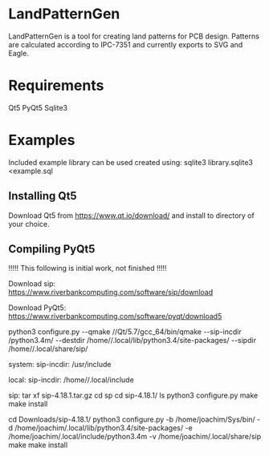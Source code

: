 LandPatternGen
==============

LandPatternGen is a tool for creating land patterns for PCB design. Patterns are calculated according to IPC-7351 and currently exports to SVG and Eagle.

Requirements
============
Qt5
PyQt5
Sqlite3

Examples
========
Included example library can be used created using:
sqlite3 library.sqlite3 <example.sql

Installing Qt5
--------------
Download Qt5 from https://www.qt.io/download/ and install to directory of your choice.

Compiling PyQt5
---------------

!!!!! This following is initial work, not finished !!!!!

Download sip:
https://www.riverbankcomputing.com/software/sip/download

Download PyQt5:
https://www.riverbankcomputing.com/software/pyqt/download5

python3 configure.py --qmake /<qt-dir>/Qt/5.7/gcc_64/bin/qmake --sip-incdir <include-dir>/python3.4m/ --destdir /home/<user>/.local/lib/python3.4/site-packages/ --sipdir /home/<user>/.local/share/sip/


system:
sip-incdir: /usr/include

local:
sip-incdir: /home/<user>/.local/include




sip:
tar xf sip-4.18.1.tar.gz
cd sp
cd sip-4.18.1/
ls
python3 configure.py
make
make install



cd Downloads/sip-4.18.1/
python3 configure.py -b /home/joachim/Sys/bin/ -d /home/joachim/.local/lib/python3.4/site-packages/ -e /home/joachim/.local/include/python3.4m -v /home/joachim/.local/share/sip
make
make install
